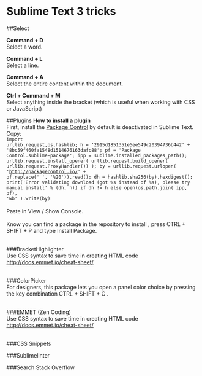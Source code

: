 # Sublime Text 3 tricks
##Select

<b>Command + D</b><br> Select a word.
 
<b>Command + L</b><br> 
Select a line.
 
<b>Command + A </b><br>
Select the entire content within the document.
 
<b>Ctrl + Command + M</b><br> 
Select anything inside the bracket (which is useful when working with CSS or JavaScript)


##Plugins
<b>How to install a plugin</b><br>
First, install the <a href="https://sublime.wbond.net/installation">Package Control</a> by default is deactivated in Sublime Text.<br>
Copy:<br>
<code>import urllib.request,os,hashlib; h = '2915d1851351e5ee549c20394736b442' + '8bc59f460fa1548d1514676163dafc88'; pf = 'Package Control.sublime-package'; ipp = sublime.installed_packages_path(); urllib.request.install_opener( urllib.request.build_opener( urllib.request.ProxyHandler()) ); by = urllib.request.urlopen( 'http://packagecontrol.io/' + pf.replace(' ', '%20')).read(); dh = hashlib.sha256(by).hexdigest(); print('Error validating download (got %s instead of %s), please try manual install' % (dh, h)) if dh != h else open(os.path.join( ipp, pf), 'wb' ).write(by) </code><br><br>
Paste in View / Show Console.<br><br>
Know you can find a package in the repository to install , press CTRL + SHIFT + P and type Install Package.<br><br>

###BracketHighlighter<br>
Use CSS syntax to save time in creating HTML code<br>http://docs.emmet.io/cheat-sheet/<br><br>

###ColorPicker<br>
For designers, this package lets you open a panel color choice by pressing the key combination CTRL + SHIFT + C .<br><br>

###EMMET (Zen Coding)<br>
Use CSS syntax to save time in creating HTML code<br>http://docs.emmet.io/cheat-sheet/<br><br>

###CSS Snippets

###Sublimelinter

###Search Stack Overflow

 

